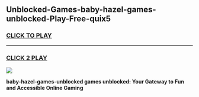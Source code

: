 
## Unblocked-Games-baby-hazel-games-unblocked-Play-Free-quix5
<h3>
<a href="https://premium76.site?title=baby-hazel-games-unblocked&ref=21A">CLICK TO PLAY</a></h3>
<hr>

<h3>
<a href="https://premium76.site?title=baby-hazel-games-unblocked&ref=21A">CLICK 2 PLAY</a>
  
</h3>

<a href="https://premium76.site?title=baby-hazel-games-unblocked&ref=21A"><img src="https://clearcache.store/games.png"></a>


**baby-hazel-games-unblocked games unblocked: Your Gateway to Fun and Accessible Online Gaming**

